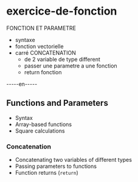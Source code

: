 # exercice-de-fonction
FONCTION ET PARAMETRE 
- syntaxe
- fonction vectorielle
- carré
  CONCATENATION
  - de 2 variable de type different
  - passer une parametre a une fonction
  - return fonction
  
-----en-----
## Functions and Parameters

- Syntax
- Array-based functions
- Square calculations

### Concatenation
- Concatenating two variables of different types
- Passing parameters to functions
- Function returns (`return`)
